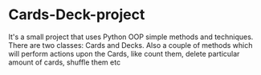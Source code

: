 # Cards-Deck-project
It's a small project that uses Python OOP simple methods and techniques. 
There are two classes: Cards and Decks. Also a couple of methods which will
perform actions upon the Cards, like count them, delete particular amount of cards,
shuffle them etc
